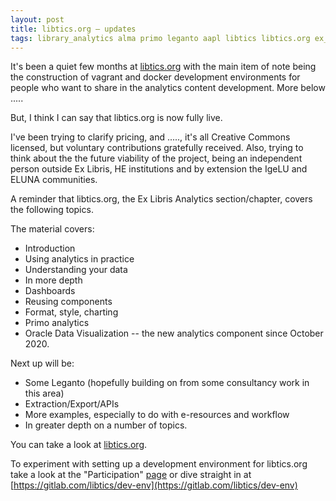 ```yaml
---
layout: post
title: libtics.org — updates
tags: library_analytics alma primo leganto aapl libtics libtics.org ex_libris
---
```


It's been a quiet few months at [libtics.org](https://libtics.org) with the
main item of note being the construction of vagrant and docker development
environments for people who want to share in the analytics content development.
More below .....

But, I think I can say that libtics.org is now fully live.

I've been trying to clarify pricing, and ....., it's all Creative Commons
licensed, but voluntary contributions gratefully received. Also, trying to
think about the the future viability of the project, being an independent
person outside Ex Libris, HE institutions and by extension the IgeLU and ELUNA
communities.

<!--more-->

A reminder that libtics.org, the Ex Libris Analytics section/chapter, covers
the following topics.

The material covers:

* Introduction
* Using analytics in practice
* Understanding your data
* In more depth
* Dashboards
* Reusing components
* Format, style, charting
* Primo analytics
* Oracle Data Visualization -- the new analytics component since October 2020.

Next up will be:

* Some Leganto (hopefully building on from some consultancy work in this area)
* Extraction/Export/APIs
* More examples, especially to do with e-resources and workflow
* In greater depth on a number of topics.

You can take a look at [libtics.org](https://libtics.org).

To experiment with setting up a development environment
for libtics.org take a look at the "Participation"
[page](https://libtics.org/landing/main/participation.html) or dive straight in
at [https://gitlab.com/libtics/dev-env](https://gitlab.com/libtics/dev-env)

